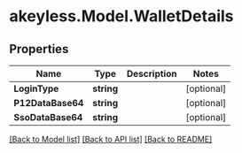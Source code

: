 # akeyless.Model.WalletDetails

## Properties

Name | Type | Description | Notes
------------ | ------------- | ------------- | -------------
**LoginType** | **string** |  | [optional] 
**P12DataBase64** | **string** |  | [optional] 
**SsoDataBase64** | **string** |  | [optional] 

[[Back to Model list]](../README.md#documentation-for-models) [[Back to API list]](../README.md#documentation-for-api-endpoints) [[Back to README]](../README.md)

